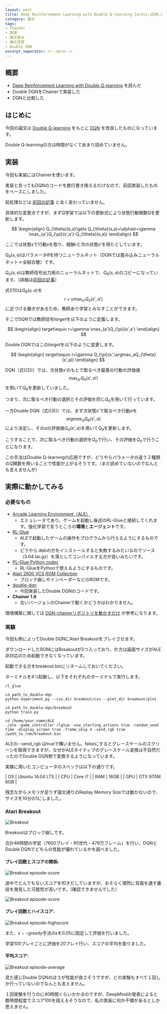 ```yaml
---
layout: post
title: Deep Reinforcement Learning with Double Q-learning [arXiv:1509.06461]
category: 論文
tags:
- Chainer
- 実装
- 論文読み
- 強化学習
- Double DQN
excerpt_separator: <!--more-->
---
```


## 概要

- [Deep Reinforcement Learning with Double Q-learning](http://arxiv.org/abs/1509.06461) を読んだ
- Double DQNをChainerで実装した
- DQNと比較した

<!--more-->

## はじめに

今回の論文は [Double Q-learning](http://papers.nips.cc/paper/3964-double-q-learning.pdf) をもとに [DQN](http://arxiv.org/abs/1312.5602) を改良したものになっています。

Double Q-learningの方は時間がなくてあまり読めていません。

## 実装

今回も実装にはChainerを使います。

実装と言ってもDQNのコードを数行書き換えるだけなので、前回実装したものをベースにしました。

前処理などは [前回の記事](/2016/03/06/human-level-control-through-deep-reinforcement-learning/) と全く変わっていません。

具体的な変更点ですが、まずQ学習では以下の更新式により状態行動関数Qを更新します。

$$
	\begin{align}
		Q_{\theta}(s,a)\gets Q_{\theta}(s,a)+\alpha(r+\gamma \max_{a'}Q_{\pi}(s',a')-Q_{\theta}(s,a))
	\end{align}
$$

ここでは状態$s$で行動$s$を取り、報酬$r$と次の状態$s'$を得たとしています。

$Q_{\theta}(s,a)$はパラメータ$\theta$を持つニューラルネット（DQNでは畳み込みニューラルネット＋全結合層）です。

$Q_{\pi}(s,a)$は教師信号出力用のニューラルネットで、$Q_{\theta}(s,a)$のコピーになっています。（詳細は[前回の記事](/2016/03/06/human-level-control-through-deep-reinforcement-learning/)）

式((1))は$Q_{\theta}(s,a)$を$$r+\gamma \max_{a'}Q_{\pi}(s',a')$$に近づける働きがあるため、教師あり学習とみなすことができます。

そこでDQNでは教師信号$target$を以下のように定義します。

$$
	\begin{align}
		target\equiv r+\gamma \max_{a'}Q_{\pi}(s',a')
	\end{align}
$$

Double DQNではこの$target$を以下のように変更します。

$$
	\begin{align}
		target\equiv r+\gamma Q_{\pi}(s',\argmax_aQ_{\theta}(s',a))
	\end{align}
$$

DQN（式((2))）では、次状態$s'$のもとで取るべき最善の行動の評価値$$\max_{a'}Q_{\pi}(s',a')$$を用いて$Q_{\theta}$を更新していました。

つまり、次に取るべき行動の選択とその評価を同じ$Q_{\pi}$を用いて行っています。

一方Double DQN（式((3))）では、まず次状態$s'$で取るべき行動$a$を$$argmax_aQ_{\theta}(s',a)$$により決定し、その$a$の評価値$Q_{\pi}(s',a)$を用いて$Q_{\theta}$を更新します。

こうすることで、次に取るべき行動の選択を$Q_{\theta}$で行い、その評価を$Q_{\pi}$で行うことになります。

この手法はDouble Q-learningの応用ですが、どうやらパラメータの違う２種類のQ関数を用いることで性能が上がるそうです。（まだ読めていないのでなんとも言えませんが）


## 実際に動かしてみる

### 必要なもの

- [Arcade Learning Environment（ALE）](http://www.arcadelearningenvironment.org/)
	- エミュレータであり、ゲームを起動し後述のRL-Glueと接続してくれます。強化学習で言うところの**環境**と**エージェント**です。
- [RL-Glue](https://code.google.com/archive/p/rl-glue-ext/wikis/RLGlueCore.wiki)
	- ALEで起動したゲームの操作をプログラムから行えるようにするものです。
	- どうやら.debの方をインストールすると失敗するみたいなのでソース（3.04.tar.gz）を落としてコンパイルする方が良いみたいです。
- [PL-Glue Python codec](https://sites.google.com/a/rl-community.org/rl-glue/Home/Extensions/python-codec)
	- RL-GlueをPythonで使えるようにするものです。
- [Atari 2600 VCS ROM Collection](http://www.atarimania.com/rom_collection_archive_atari_2600_roms.html)
	- ブロック崩しやインベーダーなどのROMです。
- [double-dqn](https://github.com/musyoku/double-dqn)
	- 今回実装したDouble DQNのコードです。
- **Chainer 1.6**
	- 古いバージョンのChainerで動くかどうかはわかりません。

環境構築に関しては [DQN-chainerリポジトリを動かすだけ](http://vaaaaaanquish.hatenablog.com/entry/2015/12/11/215417) が参考になります。

### 実験

今回も例によってDouble DQNにAtari Breakoutをプレイさせます。

ダウンロードしたROMにはBreakoutが2つ入っており、片方は画面サイズがALE非対応のため起動できなくなっています。

起動できる方をbreakout.binにリネームしておいてください。

ターミナルを4つ起動し、以下をそれぞれのターミナルで実行します。

```
rl_glue
```

```
cd path_to_double-dqn
python experiment.py --csv_dir breakout/csv --plot_dir breakout/plot
```

```
cd path_to_double-dqn/breakout
python train.py
```

```
cd /home/your_name/ALE
./ale -game_controller rlglue -use_starting_actions true -random_seed time -display_screen true -frame_skip 4 -send_rgb true /path_to_rom/breakout.bin
```

ALEの--send_rgb はtrueで構いません。falseにするとグレースケールのスクリーンを取得できますが、なぜかALEネイティブのグレースケール変換は不自然だったのでDouble DQN側で変換するようになっています。

実験に用いたコンピュータのスペックは以下の通りです。

| OS            | Ubuntu 14.04 LTS | 
| CPU           | Core i7          | 
| RAM           | 16GB             | 
| GPU           | GTX 970M 6GB     | 


残念ながらメモリが足りず論文通りのReplay Memory Sizeでは動かないので、サイズを10分の1にしました。

### Atari Breakout

![Breakout](/images/post/2016-03-06/breakout_result.gif)

Breakoutはブロック崩しです。

合計46時間の学習（7600プレイ・95世代・479万フレーム）を行い、DQNとDouble DQNでどちらの性能が優れているかを調べました。

#### プレイ回数とスコアの関係:

![Breakout episode-score](/images/post/2016-03-16/breakout_episode_reward.png)

途中でとんでもないスコアを叩きだしていますが、おそらく偶然に背面を通す裏技を発見した可能性が高いです。（確認できませんでした）

![Breakout episode-score](/images/post/2016-03-16/breakout_episode_reward_comparison.png)

#### プレイ回数とハイスコア:

![Breakout episode-highscore](/images/post/2016-03-16/breakout_training_episode_highscore.png)

また、$\epsilon--greedy$手法の$\epsilon$を$0.05$に固定して評価を行いました。

学習100プレイごとに評価を20プレイ行い、スコアの平均を取りました。

#### 平均スコア:

![Breakout episode-average](/images/post/2016-03-16/breakout_evaluation_episode_reward.png)

見た感じDouble DQNのほうが性能が良さそうですが、どの実験もすべて１回しか行っていないのでなんとも言えません。

１回実験を行うのに40時間くらいかかるのですが、DeepMindの発表によると数時間程度でスコア100を超えるそうなので、私の実装に何か不備があるとしか思えません。